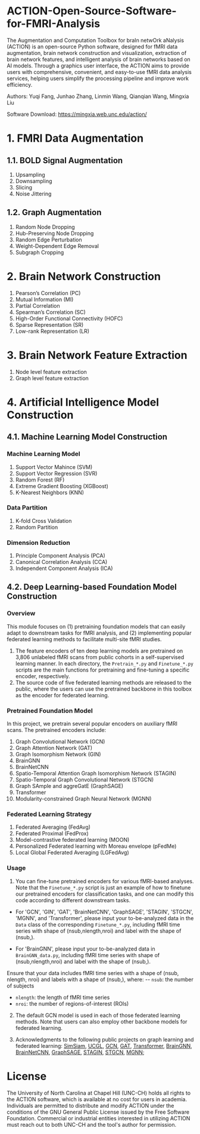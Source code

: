 # ACTION-Open-Source-Software-for-FMRI-Analysis

The Augmentation and Computation Toolbox for braIn netwOrk aNalysis (ACTION) is an open-source Python software, designed for fMRI data augmentation, brain network construction and visualization, extraction of brain network features, and intelligent analysis of brain networks based on AI models. 
Through a graphics user interface, the ACTION aims to provide users with comprehensive, convenient, and easy-to-use fMRI data analysis services, helping users simplify the processing pipeline and improve work efficiency.

Authors: Yuqi Fang, Junhao Zhang, Linmin Wang, Qianqian Wang, Mingxia Liu

Software Download: https://mingxia.web.unc.edu/action/

# 1. FMRI Data Augmentation
## 1.1. BOLD Signal Augmentation 

1. Upsampling
2. Downsampling
3. Slicing
4. Noise Jittering
 
## 1.2. Graph Augmentation

1. Random Node Dropping
2. Hub-Preserving Node Dropping
3. Random Edge Perturbation
4. Weight-Dependent Edge Removal
5. Subgraph Cropping

# 2. Brain Network Construction

1. Pearson’s Correlation (PC)
2. Mutual Information (MI)
3. Partial Correlation
4. Spearman’s Correlation (SC)
5. High-Order Functional Connectivity (HOFC)
6. Sparse Representation (SR)
7. Low-rank Representation (LR)

# 3. Brain Network Feature Extraction

1. Node level feature extraction
2. Graph level feature extraction
   
# 4. Artificial Intelligence Model Construction

## 4.1. Machine Learning Model Construction 
  
### Machine Learning Model

1. Support Vector Mahince (SVM)
2. Support Vector Regression (SVR)  
3. Random Forest (RF) 
4. Extreme Gradient Boosting (XGBoost)  
5. K-Nearest Neighbors (KNN)

### Data Partition
1. K-fold Cross Validation
2. Random Partition

### Dimension Reduction
1. Principle Component Analysis (PCA)
2. Canonical Correlation Analysis (CCA)
3. Independent Component Analysis (ICA)

## 4.2. Deep Learning-based Foundation Model Construction

### Overview

This module focuses on (1) pretraining foundation models that can easily adapt to downstream tasks for fMRI analysis, and (2) implementing popular federated learning methods to facilitate multi-site fMRI studies. 
1. The feature encoders of ten deep learning models are pretrained on 3,806 unlabeled fMRI scans from public cohorts in a self-supervised learning manner. In each directory, the `Pretrain_*.py` and `Finetune_*.py` scripts are the main functions for pretraining and fine-tuning a specific encoder, respectively.
2. The source code of five federated learning methods are released to the public, where the users can use the pretrained backbone in this toolbox as the encoder for federated learning. 

### Pretrained Foundation Model

In this project, we pretrain several popular encoders on auxiliary fMRI scans. The pretrained encoders include:

1. Graph Convolutional Network (GCN)
2. Graph Attention Network (GAT)
3. Graph Isomorphism Network (GIN)
4. BrainGNN
5. BrainNetCNN
6. Spatio-Temporal Attention Graph Isomorphism Network (STAGIN)
7. Spatio-Temporal Graph Convolutional Network (STGCN)
8. Graph SAmple and aggreGatE (GraphSAGE) 
9. Transformer
10. Modularity-constrained Graph Neural Network (MGNN)

### Federated Learning Strategy
1. Federated Averaging (FedAvg)
2. Federated Proximal (FedProx)
3. Model-contrastive federated learning (MOON)
4. Personalized Federated learning with Moreau envelope (pFedMe)
5. Local Global Federated Averaging (LGFedAvg)

### Usage

1. You can fine-tune pretrained encoders for various fMRI-based analyses.
Note that the `Finetune_*.py` script is just an example of how to finetune our pretrained encoders for classification tasks, and one can modify this code according to different downstream tasks.

- For 'GCN', 'GIN', 'GAT', 'BrainNetCNN', 'GraphSAGE', 'STAGIN', 'STGCN', 'MGNN', and 'Transformer', 
please input your to-be-analyzed data in the `Data` class of the corresponding `Finetune_*.py`,
including fMRI time series with shape of (nsub,nlength,nroi) and label with the shape of (nsub,).

- For 'BrainGNN', please input your to-be-analyzed data in `BrainGNN_data.py`,
including fMRI time series with shape of (nsub,nlength,nroi) and label with the shape of (nsub,).

Ensure that your data includes fMRI time series with a shape of (nsub, nlength, nroi) and labels with a shape of (nsub,), where:
-- `nsub`: the number of subjects
- `nlength`: the length of fMRI time series
- `nroi`: the number of regions-of-interest (ROIs)
 
2. The default GCN model is used in each of those federated learning methods.
Note that users can also employ other backbone models for federated learning. 

3. Acknowledgments to the following public projects on graph learning and federated learning:
[SimSiam](https://github.com/facebookresearch/simsiam),
[UCGL](https://github.com/mxliu/Unsupervised-Contrastive-Graph-Learning),
[GCN](https://github.com/tkipf/gcn),
[GAT](https://github.com/gordicaleksa/pytorch-GAT),
[Transformer](https://github.com/gordicaleksa/pytorch-original-transformer/tree/main),
[BrainGNN](https://github.com/xxlya/BrainGNN_Pytorch),
[BrainNetCNN](https://github.com/nicofarr/brainnetcnnVis_pytorch/tree/master),
[GraphSAGE](https://github.com/williamleif/graphsage-simple),
[STAGIN](https://github.com/egyptdj/stagin),
[STGCN](https://github.com/sgadgil6/cnslab_fmri),
[MGNN](https://github.com/mxliu/Brain-Modularity-Prior-Modeling-for-fMRI-Analysis);




# License
The University of North Carolina at Chapel Hill (UNC-CH) holds all rights to the ACTION software, which is available at no cost for users in academia. 
Individuals are permitted to distribute and modify ACTION under the conditions of the GNU General Public License issued by the Free Software Foundation. 
Commercial or industrial entities interested in utilizing ACTION must reach out to both UNC-CH and the tool's author for permission.  

